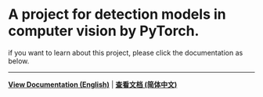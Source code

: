 # A project for detection models in computer vision by PyTorch.

if you want to learn about this project, please click the documentation as below.

---

[**View Documentation (English)**](./docs/en/README.md) | [**查看文档 (简体中文)**](./docs/zh-CN/README.md)